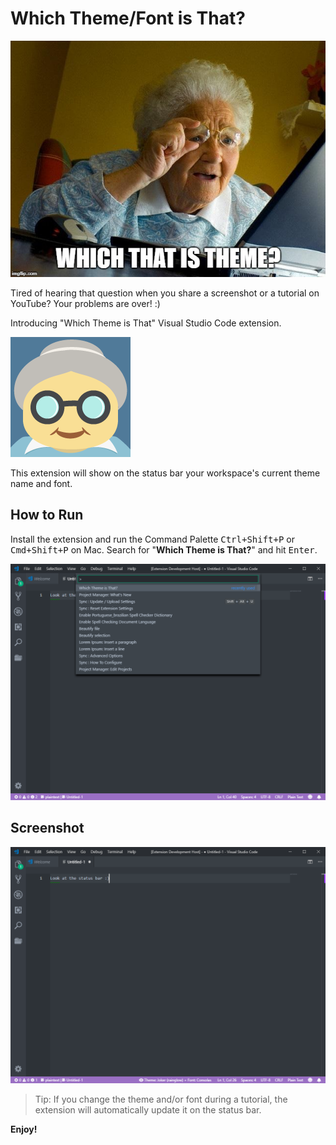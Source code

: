 # Which Theme/Font is That?

![Grandma finds the Internet](https://github.com/sjardim/whichthemeisthat/blob/master/grandma.jpg?raw=true)

Tired of hearing that question when you share a screenshot or a tutorial on YouTube? Your problems are over! :)

Introducing "Which Theme is That" Visual Studio Code extension. 

![Extension icon](https://github.com/sjardim/whichthemeisthat/blob/master/grandma.png?raw=true)

This extension will show on the status bar your workspace's current theme name and font. 

## How to Run

Install the extension and run the Command Palette <kbd>Ctrl+Shift+P</kbd> or <kbd>Cmd+Shift+P</kbd> on Mac. Search for "**Which Theme is That?**" and hit <kbd>Enter</kbd>. 

![Running the extension](https://github.com/sjardim/whichthemeisthat/blob/master/screenshot-1.png?raw=true)

## Screenshot

![Extension working](https://github.com/sjardim/whichthemeisthat/blob/master/screenshot-2.png?raw=true)


> Tip: If you change the theme and/or font during a tutorial, the extension will automatically update it on the status bar.


**Enjoy!**

